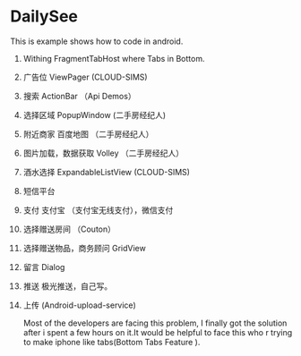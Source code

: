 DailySee
=========================

This is example shows how to code in android.

1. Withing FragmentTabHost where Tabs in Bottom.
2. 广告位 ViewPager (CLOUD-SIMS)
3. 搜索 ActionBar （Api Demos）
4. 选择区域 PopupWindow (二手房经纪人)
5. 附近商家 百度地图 （二手房经纪人）
6. 图片加载，数据获取 Volley （二手房经纪人）
7. 酒水选择 ExpandableListView (CLOUD-SIMS)
8. 短信平台
9. 支付 支付宝 （支付宝无线支付），微信支付
10. 选择赠送房间 （Couton）
11. 选择赠送物品，商务顾问 GridView
12. 留言 Dialog
13. 推送 极光推送，自己写。
14. 上传 (Android-upload-service)
    
    Most of the developers are  facing this  problem, I finally got the solution after i spent a few hours on it.It would be helpful to face 
this who r trying to make iphone like tabs(Bottom Tabs Feature ).

  

